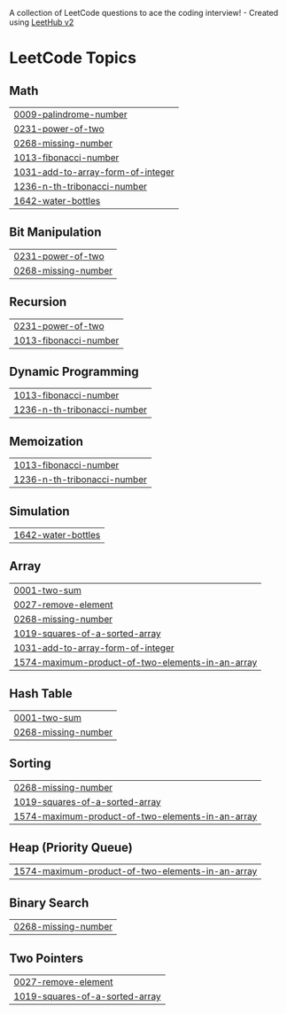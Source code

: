 A collection of LeetCode questions to ace the coding interview! - Created using [LeetHub v2](https://github.com/arunbhardwaj/LeetHub-2.0)
<!---LeetCode Topics Start-->
# LeetCode Topics
## Math
|  |
| ------- |
| [0009-palindrome-number](https://github.com/krushna2246/LeetCode/tree/master/0009-palindrome-number) |
| [0231-power-of-two](https://github.com/krushna2246/LeetCode/tree/master/0231-power-of-two) |
| [0268-missing-number](https://github.com/krushna2246/LeetCode/tree/master/0268-missing-number) |
| [1013-fibonacci-number](https://github.com/krushna2246/LeetCode/tree/master/1013-fibonacci-number) |
| [1031-add-to-array-form-of-integer](https://github.com/krushna2246/LeetCode/tree/master/1031-add-to-array-form-of-integer) |
| [1236-n-th-tribonacci-number](https://github.com/krushna2246/LeetCode/tree/master/1236-n-th-tribonacci-number) |
| [1642-water-bottles](https://github.com/krushna2246/LeetCode/tree/master/1642-water-bottles) |
## Bit Manipulation
|  |
| ------- |
| [0231-power-of-two](https://github.com/krushna2246/LeetCode/tree/master/0231-power-of-two) |
| [0268-missing-number](https://github.com/krushna2246/LeetCode/tree/master/0268-missing-number) |
## Recursion
|  |
| ------- |
| [0231-power-of-two](https://github.com/krushna2246/LeetCode/tree/master/0231-power-of-two) |
| [1013-fibonacci-number](https://github.com/krushna2246/LeetCode/tree/master/1013-fibonacci-number) |
## Dynamic Programming
|  |
| ------- |
| [1013-fibonacci-number](https://github.com/krushna2246/LeetCode/tree/master/1013-fibonacci-number) |
| [1236-n-th-tribonacci-number](https://github.com/krushna2246/LeetCode/tree/master/1236-n-th-tribonacci-number) |
## Memoization
|  |
| ------- |
| [1013-fibonacci-number](https://github.com/krushna2246/LeetCode/tree/master/1013-fibonacci-number) |
| [1236-n-th-tribonacci-number](https://github.com/krushna2246/LeetCode/tree/master/1236-n-th-tribonacci-number) |
## Simulation
|  |
| ------- |
| [1642-water-bottles](https://github.com/krushna2246/LeetCode/tree/master/1642-water-bottles) |
## Array
|  |
| ------- |
| [0001-two-sum](https://github.com/krushna2246/LeetCode/tree/master/0001-two-sum) |
| [0027-remove-element](https://github.com/krushna2246/LeetCode/tree/master/0027-remove-element) |
| [0268-missing-number](https://github.com/krushna2246/LeetCode/tree/master/0268-missing-number) |
| [1019-squares-of-a-sorted-array](https://github.com/krushna2246/LeetCode/tree/master/1019-squares-of-a-sorted-array) |
| [1031-add-to-array-form-of-integer](https://github.com/krushna2246/LeetCode/tree/master/1031-add-to-array-form-of-integer) |
| [1574-maximum-product-of-two-elements-in-an-array](https://github.com/krushna2246/LeetCode/tree/master/1574-maximum-product-of-two-elements-in-an-array) |
## Hash Table
|  |
| ------- |
| [0001-two-sum](https://github.com/krushna2246/LeetCode/tree/master/0001-two-sum) |
| [0268-missing-number](https://github.com/krushna2246/LeetCode/tree/master/0268-missing-number) |
## Sorting
|  |
| ------- |
| [0268-missing-number](https://github.com/krushna2246/LeetCode/tree/master/0268-missing-number) |
| [1019-squares-of-a-sorted-array](https://github.com/krushna2246/LeetCode/tree/master/1019-squares-of-a-sorted-array) |
| [1574-maximum-product-of-two-elements-in-an-array](https://github.com/krushna2246/LeetCode/tree/master/1574-maximum-product-of-two-elements-in-an-array) |
## Heap (Priority Queue)
|  |
| ------- |
| [1574-maximum-product-of-two-elements-in-an-array](https://github.com/krushna2246/LeetCode/tree/master/1574-maximum-product-of-two-elements-in-an-array) |
## Binary Search
|  |
| ------- |
| [0268-missing-number](https://github.com/krushna2246/LeetCode/tree/master/0268-missing-number) |
## Two Pointers
|  |
| ------- |
| [0027-remove-element](https://github.com/krushna2246/LeetCode/tree/master/0027-remove-element) |
| [1019-squares-of-a-sorted-array](https://github.com/krushna2246/LeetCode/tree/master/1019-squares-of-a-sorted-array) |
<!---LeetCode Topics End-->